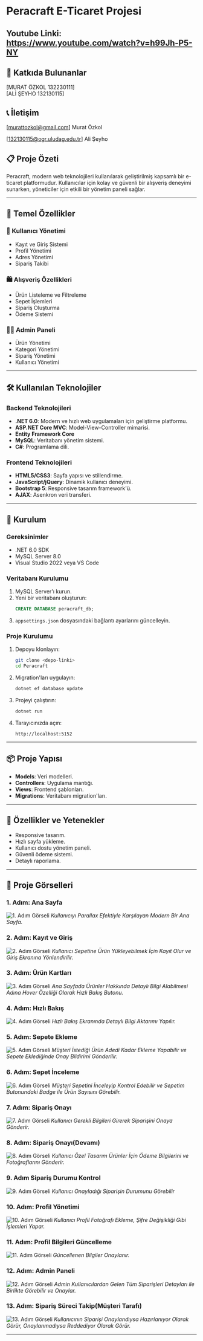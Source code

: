 # Peracraft E-Ticaret Projesi
## Youtube Linki: https://www.youtube.com/watch?v=h99Jh-P5-NY

## 👥 Katkıda Bulunanlar
[MURAT ÖZKOL 132230111]  
[ALİ ŞEYHO 132130115]  

## 📞 İletişim
[murattozkol@gmail.com] Murat Özkol

[132130115@ogr.uludag.edu.tr] Ali Şeyho 

## 📋 Proje Özeti
Peracraft, modern web teknolojileri kullanılarak geliştirilmiş kapsamlı bir e-ticaret platformudur. Kullanıcılar için kolay ve güvenli bir alışveriş deneyimi sunarken, yöneticiler için etkili bir yönetim paneli sağlar.

---

## 🎯 Temel Özellikler

### 👤 Kullanıcı Yönetimi
- Kayıt ve Giriş Sistemi
- Profil Yönetimi
- Adres Yönetimi
- Sipariş Takibi

### 🛍️ Alışveriş Özellikleri
- Ürün Listeleme ve Filtreleme
- Sepet İşlemleri
- Sipariş Oluşturma
- Ödeme Sistemi

### 👨‍💼 Admin Paneli
- Ürün Yönetimi
- Kategori Yönetimi
- Sipariş Yönetimi
- Kullanıcı Yönetimi

---

## 🛠️ Kullanılan Teknolojiler

### Backend Teknolojileri
- **.NET 6.0**: Modern ve hızlı web uygulamaları için geliştirme platformu.
- **ASP.NET Core MVC**: Model-View-Controller mimarisi.
- **Entity Framework Core**
- **MySQL**: Veritabanı yönetim sistemi.
- **C#**: Programlama dili.

### Frontend Teknolojileri
- **HTML5/CSS3**: Sayfa yapısı ve stillendirme.
- **JavaScript/jQuery**: Dinamik kullanıcı deneyimi.
- **Bootstrap 5**: Responsive tasarım framework'ü.
- **AJAX**: Asenkron veri transferi.

---

## 🚀 Kurulum

### Gereksinimler
- .NET 6.0 SDK
- MySQL Server 8.0
- Visual Studio 2022 veya VS Code

### Veritabanı Kurulumu
1. MySQL Server'ı kurun.
2. Yeni bir veritabanı oluşturun:
   ```sql
   CREATE DATABASE peracraft_db;
   ```
3. `appsettings.json` dosyasındaki bağlantı ayarlarını güncelleyin.

### Proje Kurulumu
1. Depoyu klonlayın:
   ```bash
   git clone <depo-linki>
   cd Peracraft
   ```
2. Migration'ları uygulayın:
   ```bash
   dotnet ef database update
   ```
3. Projeyi çalıştırın:
   ```bash
   dotnet run
   ```
4. Tarayıcınızda açın:
   ```
   http://localhost:5152
   ```

---

## 📦 Proje Yapısı
- **Models**: Veri modelleri.
- **Controllers**: Uygulama mantığı.
- **Views**: Frontend şablonları.
- **Migrations**: Veritabanı migration'ları.

---

## 🌟 Özellikler ve Yetenekler
- Responsive tasarım.
- Hızlı sayfa yükleme.
- Kullanıcı dostu yönetim paneli.
- Güvenli ödeme sistemi.
- Detaylı raporlama.

---

## 📸 Proje Görselleri

### 1. Adım: Ana Sayfa
![1. Adım Görseli](Peracraft/screens/1.png)
_Kullanıcıyı Parallax Efektiyle Karşılayan Modern Bir Ana Sayfa._

### 2. Adım: Kayıt ve Giriş
![2. Adım Görseli](Peracraft/screens/2.png)
_Kullanıcı Sepetine Ürün Yükleyebilmek İçin Kayıt Olur ve Giriş Ekranına Yönlendirilir._

### 3. Adım: Ürün Kartları
![3. Adım Görseli](Peracraft/screens/3.png)
_Ana Sayfada Ürünler Hakkında Detaylı Bilgi Alabilmesi Adına Hover Özelliği Olarak Hızlı Bakış Butonu._

### 4. Adım: Hızlı Bakış
![4. Adım Görseli](Peracraft/screens/4.png)
_Hızlı Bakış Ekranında Detaylı Bilgi Aktarımı Yapılır._

### 5. Adım: Sepete Ekleme
![5. Adım Görseli](Peracraft/screens/5.png)
_Müşteri İstediği Ürün Adedi Kadar Ekleme Yapabilir ve Sepete Eklediğinde Onay Bildirimi Gönderilir._

### 6. Adım: Sepet İnceleme
![6. Adım Görseli](Peracraft/screens/6.png)
_Müşteri Sepetini İnceleyip Kontrol Edebilir ve Sepetim Butonundaki Badge ile Ürün Sayısını Görebilir._

### 7. Adım: Sipariş Onayı
![7. Adım Görseli](Peracraft/screens/7.png)
_Kullanıcı Gerekli Bilgileri Girerek Siparişini Onaya Gönderir._

### 8. Adım: Sipariş Onayı(Devamı)
![8. Adım Görseli](Peracraft/screens/8.png)
_Kullanıcı Özel Tasarım Ürünler İçin Ödeme Bilgilerini ve Fotoğraflarını Gönderir._

### 9. Adım Sipariş Durumu Kontrol
![9. Adım Görseli](Peracraft/screens/9.png)
_Kullanıcı Onayladığı Siparişin Durumunu Görebilir_

### 10. Adım: Profil Yönetimi
![10. Adım Görseli](Peracraft/screens/10.png)
_Kullanıcı Profil Fotoğrafı Ekleme, Şifre Değişikliği Gibi İşlemleri Yapar._

### 11. Adım: Profil Bilgileri Güncelleme
![11. Adım Görseli](Peracraft/screens/11.png)
_Güncellenen Bilgiler Onaylanır._

### 12. Adım: Admin Paneli
![12. Adım Görseli](Peracraft/screens/12.png)
_Admin Kullanıcılardan Gelen Tüm Siparişleri Detayları ile Birlikte Görebilir ve Onaylar._

### 13. Adım: Sipariş Süreci Takip(Müşteri Tarafı)
![13. Adım Görseli](Peracraft/screens/13.png)
_Kullanıcının Siparişi Onaylandıysa Hazırlanıyor Olarak Görür, Onaylanmadıysa Reddediyor Olarak Görür._


---


